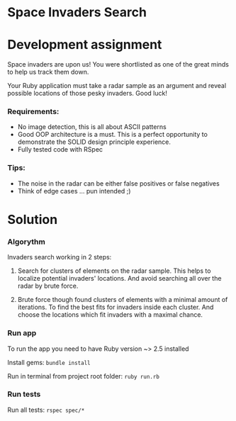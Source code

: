 Space Invaders Search
================

# Development assignment

Space invaders are upon us!
You were shortlisted as one of the great minds to help us track them down.

Your Ruby application must take a radar sample as an argument and reveal possible locations of those pesky invaders.
Good luck!

### Requirements:
- No image detection, this is all about ASCII patterns
- Good OOP architecture is a must. This is a perfect opportunity to demonstrate the SOLID design principle experience.
- Fully tested code with RSpec

### Tips:
- The noise in the radar can be either false positives or false negatives
- Think of edge cases ... pun intended ;)




# Solution

### Algorythm

Invaders search working in 2 steps:

1. Search for clusters of elements on the radar sample. This helps to localize potential invaders' locations. And avoid searching all over the radar by brute force.

2. Brute force though found clusters of elements with a minimal amount of iterations. To find the best fits for invaders inside each cluster. And choose the locations which fit invaders with a maximal chance.

### Run app

To run the app you need to have Ruby version ~> 2.5 installed

Install gems:
```bundle install```

Run in terminal from project root folder:
```ruby run.rb```


### Run tests

Run all tests: ```rspec spec/*```
